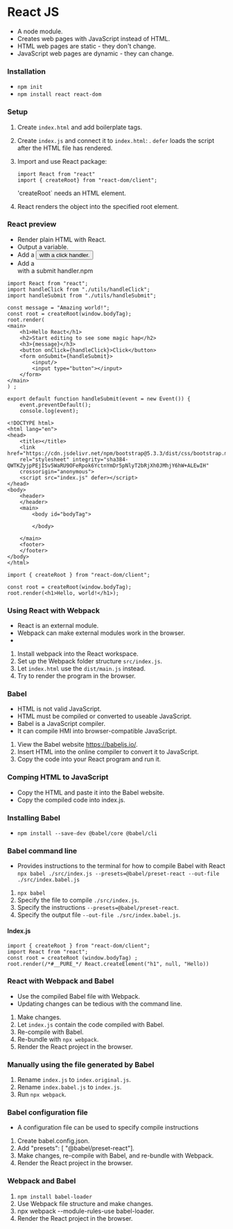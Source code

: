 # React JS
- A node module.
- Creates web pages with JavaScript instead of HTML.
- HTML web pages are static - they don't change.
- JavaScript web pages are dynamic - they can change.

### Installation
- `npm init`
- `npm install react react-dom`

### Setup
1. Create `index.html` and add boilerplate tags.
2. Create `index.js` and connect it to `index.html`: <script src="index.js" defer></script>. `defer` loads the script after the HTML file has rendered. 
3. Import and use React package:
   ```
   import React from "react"
   import { createRoot} from "react-dom/client";
   ```
   'createRoot` needs an HTML element.

4. React renders the object into the specified root element. 

### React preview 
- Render plain HTML with React.
- Output a variable.
- Add a <button > with a click handler.
- Add a <form> with a submit handler.npm 

```
import React from "react";
import handleClick from "./utils/handleClick";
import handleSubmit from "./utils/handleSubmit";

const message = "Amazing world!";
const root = createRoot(window.bodyTag);
root.render(
<main>
    <h1>Hello React</h1>
    <h2>Start editing to see some magic hap</h2>
    <h3>{message}</h3>
    <button onClick={handleClick}>Click</button>
    <form onSubmit={handleSubmit}>
        <input/>
        <input type="button"></input>        
    </form>
</main>
) ;
```

```
export default function handleSubmit(event = new Event()) {
    event.preventDefault();
    console.log(event);
```

```
<!DOCTYPE html>
<html lang="en">
<head>
    <title></title>
    <link href="https://cdn.jsdelivr.net/npm/bootstrap@5.3.3/dist/css/bootstrap.min.css" 
    rel="stylesheet" integrity="sha384-QWTKZyjpPEjISv5WaRU9OFeRpok6YctnYmDr5pNlyT2bRjXh0JMhjY6hW+ALEwIH" 
    crossorigin="anonymous">
    <script src="index.js" defer></script>
</head>
<body>
    <header>
    </header>
    <main>
        <body id="bodyTag">

        </body>

    </main>
    <footer>
    </footer>
</body>
</html>
```


```
import { createRoot } from "react-dom/client";

const root = createRoot(window.bodyTag);
root.render(<h1>Hello, world!</h1>); 
```

### Using React with Webpack
- React is an external module.
- Webpack can make external modules work in the browser.
- 
1. Install webpack into the React workspace.
2. Set up the Webpack folder structure `src/index.js`.
3. Let `index.html` use the `dist/main.js` instead.
4. Try to render the program in the browser.

### Babel
- HTML is not valid JavaScript.
- HTML must be compiled or converted to useable JavaScript.
- Babel is a JavaScript compiler.
- It can compile HMI into browser-compatible JavaScript.

1. View the Babel website https://babeljs.io/.
2. Insert HTML into the online compiler to convert it to JavaScript.
3. Copy the code into your React program and run it.

### Comping HTML to JavaScript
- Copy the HTML and paste it into the Babel website.
- Copy the compiled code into
index.js.

### Installing Babel
- `npm install --save-dev @babel/core @babel/cli`

### Babel command line
- Provides instructions to the terminal for how to compile Babel with React
`npx babel ./src/index.js --presets=@babel/preset-react --out-file ./src/index.babel.js` 

1. `npx babel` 
2. Specify the file to compile `./src/index.js`.
3. Specify the instructions `--presets=@babel/preset-react`.
4. Specify the output file `--out-file ./src/index.babel.js`.

#### Index.js
```
import { createRoot } from "react-dom/client";
import React from "react";
const root = createRoot (window.bodyTag) ;
root.render(/*#__PURE_*/ React.createElement("h1", null, "Hello))
```

### React with Webpack and Babel
- Use the compiled Babel file with Webpack.
- Updating changes can be tedious with the command line.
  
1. Make changes. 
2. Let `index.js` contain the code compiled with Babel.
3. Re-compile with Babel.
4. Re-bundle with `npx webpack`.
5. Render the React project in the browser.

### Manually using the file generated by Babel
1. Rename `index.js` to `index.original.js`.
2. Rename `index.babel.js` to `index.js`.
3. Run `npx webpack`.

### Babel configuration file
- A configuration file can be used to specify compile instructions
  
1. Create babel.config.json.
2. Add "presets": [ "@babel/preset-react"].
3. Make changes, re-compile with Babel, and re-bundle with Webpack.
4. Render the React project in the browser.

### Webpack and Babel
1. `npm install babel-loader`
2. Use Webpack file structure and make changes.
3. npx webpack --module-rules-use babel-loader.
4. Render the React project in the browser.
